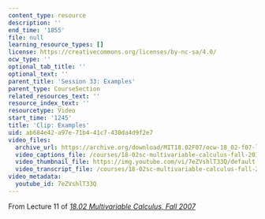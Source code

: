 ```yaml
---
content_type: resource
description: ''
end_time: '1855'
file: null
learning_resource_types: []
license: https://creativecommons.org/licenses/by-nc-sa/4.0/
ocw_type: ''
optional_tab_title: ''
optional_text: ''
parent_title: 'Session 33: Examples'
parent_type: CourseSection
related_resources_text: ''
resource_index_text: ''
resourcetype: Video
start_time: '1245'
title: 'Clip: Examples'
uid: ab684e42-a97e-71b4-41c7-430da4d9f2e7
video_files:
  archive_url: https://archive.org/download/MIT18.02F07/ocw-18_02-f07-lec11_300k.mp4
  video_captions_file: /courses/18-02sc-multivariable-calculus-fall-2010/7eZVshlT33Q_captions.vtt
  video_thumbnail_file: https://img.youtube.com/vi/7eZVshlT33Q/default.jpg
  video_transcript_file: /courses/18-02sc-multivariable-calculus-fall-2010/7eZVshlT33Q_transcript.pdf
video_metadata:
  youtube_id: 7eZVshlT33Q
---
```


From Lecture 11 of [_18.02 Multivariable Calculus, Fall 2007_](/courses/18-02-multivariable-calculus-fall-2007/video_galleries/video-lectures)

